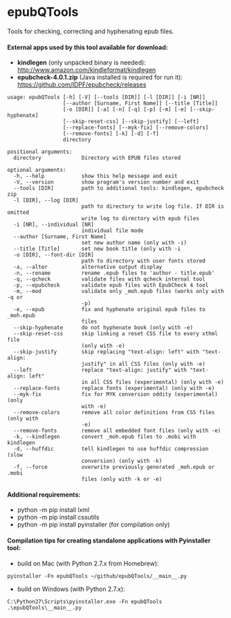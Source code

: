 epubQTools
==========

Tools for checking, correcting and hyphenating epub files.

#### External apps used by this tool available for download:
* **kindlegen** (only unpacked binary is needed): http://www.amazon.com/kindleformat/kindlegen
* **epubcheck-4.0.1.zip** (Java installed is required for run it): https://github.com/IDPF/epubcheck/releases


```
usage: epubQTools [-h] [-V] [--tools [DIR]] [-l [DIR]] [-i [NR]]
                  [--author [Surname, First Name]] [--title [Title]]
                  [-o [DIR]] [-a] [-n] [-q] [-p] [-m] [-e] [--skip-hyphenate]
                  [--skip-reset-css] [--skip-justify] [--left]
                  [--replace-fonts] [--myk-fix] [--remove-colors]
                  [--remove-fonts] [-k] [-d] [-f]
                  directory

positional arguments:
  directory             Directory with EPUB files stored

optional arguments:
  -h, --help            show this help message and exit
  -V, --version         show program's version number and exit
  --tools [DIR]         path to additional tools: kindlegen, epubcheck zip
  -l [DIR], --log [DIR]
                        path to directory to write log file. If DIR is omitted
                        write log to directory with epub files
  -i [NR], --individual [NR]
                        individual file mode
  --author [Surname, First Name]
                        set new author name (only with -i)
  --title [Title]       set new book title (only with -i
  -o [DIR], --font-dir [DIR]
                        path to directory with user fonts stored
  -a, --alter           alternative output display
  -n, --rename          rename .epub files to 'author - title.epub'
  -q, --qcheck          validate files with qcheck internal tool
  -p, --epubcheck       validate epub files with EpubCheck 4 tool
  -m, --mod             validate only _moh.epub files (works only with -q or
                        -p)
  -e, --epub            fix and hyphenate original epub files to _moh.epub
                        files
  --skip-hyphenate      do not hyphenate book (only with -e)
  --skip-reset-css      skip linking a reset CSS file to every xthml file
                        (only with -e)
  --skip-justify        skip replacing "text-align: left" with "text-align:
                        justify" in all CSS files (only with -e)
  --left                replace "text-align: justify" with "text-align: left"
                        in all CSS files (experimental) (only with -e)
  --replace-fonts       replace fonts (experimental) (only with -e)
  --myk-fix             fix for MYK conversion oddity (experimental) (only
                        with -e)
  --remove-colors       remove all color definitions from CSS files (only with
                        -e)
  --remove-fonts        remove all embedded font files (only with -e)
  -k, --kindlegen       convert _moh.epub files to .mobi with kindlegen
  -d, --huffdic         tell kindlegen to use huffdic compression (slow
                        conversion) (only with -k)
  -f, --force           overwrite previously generated _moh.epub or .mobi
                        files (only with -k or -e)
```

#### Additional requirements:
* python -m pip install lxml
* python -m pip install cssutils
* python -m pip install pyinstaller (for compilation only)

#### Compilation tips for creating standalone applications with Pyinstaller tool:
* build on Mac (with Python 2.7.x from Homebrew):
```
pyinstaller -Fn epubQTools ~/github/epubQTools/__main__.py
```
* build on Windows (with Python 2.7.x):
```
C:\Python27\Scripts\pyinstaller.exe -Fn epubQTools .\epubQTools\__main__.py
```
